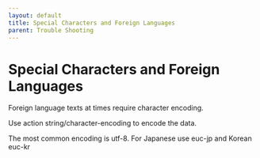 ```yaml
---
layout: default
title: Special Characters and Foreign Languages
parent: Trouble Shooting
---
```


# Special Characters and Foreign Languages

Foreign language texts at times require character encoding.

Use action string/character-encoding to encode the data.

The most common encoding is utf-8.  For Japanese use euc-jp and Korean euc-kr

